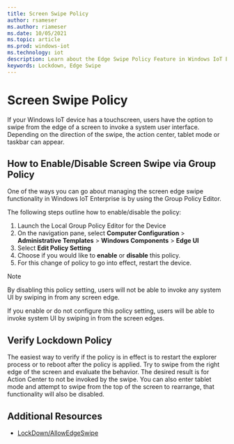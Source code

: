 ```yaml
---
title: Screen Swipe Policy
author: rsameser
ms.author: riameser
ms.date: 10/05/2021
ms.topic: article
ms.prod: windows-iot
ms.technology: iot
description: Learn about the Edge Swipe Policy Feature in Windows IoT Enterprise.
keywords: Lockdown, Edge Swipe
---
```

# Screen Swipe Policy
If your Windows IoT device has a touchscreen, users have the option to swipe from the edge of a screen to invoke a system user interface. Depending on the direction of the swipe, the action center, tablet mode or taskbar can appear.

## How to Enable/Disable Screen Swipe via Group Policy
One of the ways you can go about managing the screen edge swipe functionality in Windows IoT Enterprise is by using the Group Policy Editor.

The following steps outline how to enable/disable the policy:
1. Launch the Local Group Policy Editor for the Device
2. On the navigation pane, select **Computer Configuration** > **Administrative Templates** > **Windows Components** > **Edge UI**
3. Select **Edit Policy Setting**
4. Choose if you would like to **enable** or **disable** this policy.
5. For this change of policy to go into effect, restart the device.

> [!NOTE]
>
> By disabling this policy setting, users will not be able to invoke any system UI by swiping in from any screen edge.
>
> If you enable or do not configure this policy setting, users will be able to invoke system UI by swiping in from the screen edges.

## Verify Lockdown Policy
The easiest way to verify if the policy is in effect is to restart the explorer process or to reboot after the policy is applied. Try to swipe from the right edge of the screen and evaluate the behavior. The desired result is for Action Center to not be invoked by the swipe. You can also enter tablet mode and attempt to swipe from the top of the screen to rearrange, that functionality will also be disabled.

## Additional Resources
* [LockDown/AllowEdgeSwipe](/windows/client-management/mdm/policy-csp-lockdown#lockdown-allowedgeswipe)
